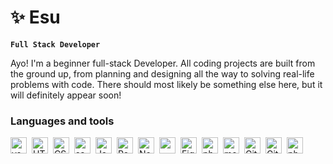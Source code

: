 # ✨ Esu

**`Full Stack Developer`**

Ayo! I'm a beginner full-stack Developer. All coding projects are built from the ground up, from planning and designing all the way to solving real-life problems with code. There should most likely be something else here, but it will definitely appear soon!

### Languages and tools

<img align="left" alt="vscode" width="26px" style="margin-right:8px;" src="https://cdn.jsdelivr.net/gh/devicons/devicon/icons/vscode/vscode-original.svg" />
<img align="left" alt="HTML" width="26px" style="margin-right:8px;" src="https://cdn.jsdelivr.net/gh/devicons/devicon/icons/html5/html5-original.svg" />
<img align="left" alt="CSS" width="26px" style="margin-right:8px;" src="https://cdn.jsdelivr.net/gh/devicons/devicon/icons/css3/css3-original.svg" />
<img align="left" alt="sass" width="26px" style="margin-right:8px;" src="https://cdn.jsdelivr.net/gh/devicons/devicon/icons/sass/sass-original.svg" />
<img align="left" alt="JavaScript" width="26px" style="margin-right:8px;" src="https://cdn.jsdelivr.net/gh/devicons/devicon/icons/javascript/javascript-plain.svg" />
<img align="left" alt="React" width="26px" style="margin-right:8px;" src="https://cdn.jsdelivr.net/gh/devicons/devicon/icons/react/react-original.svg" />
<img align="left" alt="NodeJS" width="26px" style="margin-right:8px;" src="https://cdn.jsdelivr.net/gh/devicons/devicon/icons/nodejs/nodejs-original.svg" />
<img align="left" alt="NextJS" width="26px" style="margin-right:8px; color:#fff;" src="https://cdn.jsdelivr.net/gh/devicons/devicon/icons/nextjs/nextjs-original-wordmark.svg" />
<img align="left" alt="Figma" width="26px" style="margin-right:8px;" src="https://cdn.jsdelivr.net/gh/devicons/devicon/icons/figma/figma-original.svg" />
<img align="left" alt="photoshop" width="26px" style="margin-right:8px;" src="https://cdn.jsdelivr.net/gh/devicons/devicon/icons/photoshop/photoshop-line.svg" />
<img align="left" alt="mongodb" width="26px" style="margin-right:8px;" src="https://cdn.jsdelivr.net/gh/devicons/devicon/icons/mongodb/mongodb-original.svg" />
<img align="left" alt="Git" width="26px" style="margin-right:8px;" src="https://cdn.jsdelivr.net/gh/devicons/devicon/icons/git/git-original.svg" />
<img align="left" alt="GitHub" width="26px" style="margin-right:8px;" src="https://cdn.jsdelivr.net/gh/devicons/devicon/icons/github/github-original.svg" />
<img align="left" alt="php" width="26px" style="margin-right:8px;" src="https://cdn.jsdelivr.net/gh/devicons/devicon/icons/php/php-original.svg" />
<br />    
          